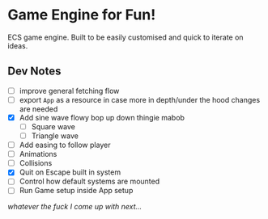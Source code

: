 # Game Engine for Fun!

ECS game engine. Built to be easily customised and quick to iterate on ideas.

## Dev Notes

- [ ] improve general fetching flow
- [ ] export `App` as a resource in case more in depth/under the hood changes are needed
- [x] Add sine wave flowy bop up down thingie mabob
  - [ ] Square wave
  - [ ] Triangle wave
- [ ] Add easing to follow player
- [ ] Animations
- [ ] Collisions
- [x] Quit on Escape built in system
- [ ] Control how default systems are mounted
- [ ] Run Game setup inside App setup

_whatever the fuck I come up with next..._
